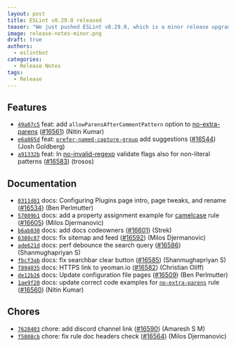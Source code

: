 ```yaml
---
layout: post
title: ESLint v8.29.0 released
teaser: "We just pushed ESLint v8.29.0, which is a minor release upgrade of ESLint. This release adds some new features and fixes several bugs found in the previous release."
image: release-notes-minor.png
draft: true
authors:
  - eslintbot
categories:
  - Release Notes
tags:
  - Release
---
```









## Features


* [`49a07c5`](https://github.com/eslint/eslint/commit/49a07c52c5af7e98d161ff4acd44bbbe0aa6383b) feat: add `allowParensAfterCommentPattern` option to [no-extra-parens](/docs/rules/no-extra-parens) ([#16561](https://github.com/eslint/eslint/issues/16561)) (Nitin Kumar)
* [`e6a865d`](https://github.com/eslint/eslint/commit/e6a865d70aed9e1c07be712e40c38da1a5dda849) feat: [`prefer-named-capture-group`](/docs/rules/prefer-named-capture-group) add suggestions ([#16544](https://github.com/eslint/eslint/issues/16544)) (Josh Goldberg)
* [`a91332b`](https://github.com/eslint/eslint/commit/a91332b8bd9adfa2aa8110071bdf73f56d400050) feat: In [no-invalid-regexp](/docs/rules/no-invalid-regexp) validate flags also for non-literal patterns ([#16583](https://github.com/eslint/eslint/issues/16583)) (trosos)








## Documentation


* [`0311d81`](https://github.com/eslint/eslint/commit/0311d81834d675b8ae7cc92a460b37115edc4018) docs: Configuring Plugins page intro, page tweaks, and rename ([#16534](https://github.com/eslint/eslint/issues/16534)) (Ben Perlmutter)
* [`57089b1`](https://github.com/eslint/eslint/commit/57089b1ede624452bc94404b6e60d01d48cfd468) docs: add a property assignment example for [camelcase](/docs/rules/camelcase) rule ([#16605](https://github.com/eslint/eslint/issues/16605)) (Milos Djermanovic)
* [`b6ab030`](https://github.com/eslint/eslint/commit/b6ab030897d2e8b314b33a6502346a4ac45bb8da) docs: add docs codeowners ([#16601](https://github.com/eslint/eslint/issues/16601)) (Strek)
* [`6380c87`](https://github.com/eslint/eslint/commit/6380c87c563be5dc78ce0ddd5c7409aaf71692bb) docs: fix sitemap and feed ([#16592](https://github.com/eslint/eslint/issues/16592)) (Milos Djermanovic)
* [`ade621d`](https://github.com/eslint/eslint/commit/ade621dd12fcd3b65644bb3468248cc040db756c) docs: perf debounce the search query ([#16586](https://github.com/eslint/eslint/issues/16586)) (Shanmughapriyan S)
* [`fbcf3ab`](https://github.com/eslint/eslint/commit/fbcf3abd54dd20aec3c695cacece56493633c97f) docs: fix searchbar clear button ([#16585](https://github.com/eslint/eslint/issues/16585)) (Shanmughapriyan S)
* [`f894035`](https://github.com/eslint/eslint/commit/f89403553b31d24f4fc841424cc7dcb8c3ef689f) docs: HTTPS link to yeoman.io ([#16582](https://github.com/eslint/eslint/issues/16582)) (Christian Oliff)
* [`de12b26`](https://github.com/eslint/eslint/commit/de12b266f2aa6f063d0af888b8f0de41d09ec33f) docs: Update configuration file pages ([#16509](https://github.com/eslint/eslint/issues/16509)) (Ben Perlmutter)
* [`1ae9f20`](https://github.com/eslint/eslint/commit/1ae9f2067442434c6ccc6b41703624b302d17c67) docs: update correct code examples for [`no-extra-parens`](/docs/rules/no-extra-parens) rule ([#16560](https://github.com/eslint/eslint/issues/16560)) (Nitin Kumar)








## Chores


* [`7628403`](https://github.com/eslint/eslint/commit/7628403a57d9d9b4e2cb2b36309170900f58832e) chore: add discord channel link ([#16590](https://github.com/eslint/eslint/issues/16590)) (Amaresh  S M)
* [`f5808cb`](https://github.com/eslint/eslint/commit/f5808cb51529174a67b4938223f06435ad6d5118) chore: fix rule doc headers check ([#16564](https://github.com/eslint/eslint/issues/16564)) (Milos Djermanovic)


